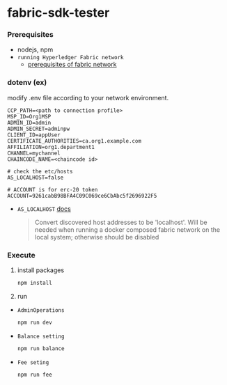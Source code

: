 # fabric-sdk-tester

### Prerequisites

- nodejs, npm
- `running Hyperledger Fabric network`
  - [prerequisites of fabric network](https://hyperledger-fabric.readthedocs.io/en/release-2.2/dev-setup/devenv.html?prerequisites#prerequisites)

### dotenv (ex)

modify .env file according to your network environment.

```
CCP_PATH=<path to connection profile>
MSP_ID=Org1MSP
ADMIN_ID=admin
ADMIN_SECRET=adminpw
CLIENT_ID=appUser
CERTIFICATE_AUTHORITIES=ca.org1.example.com
AFFILIATION=org1.department1
CHANNEL=mychannel
CHAINCODE_NAME=<chaincode id>

# check the etc/hosts
AS_LOCALHOST=false

# ACCOUNT is for erc-20 token
ACCOUNT=9261cabB98BFA4C09C069ce6CbAbc5f2696922F5
```

- `AS_LOCALHOST` [docs](https://hyperledger.github.io/fabric-sdk-node/release-1.4/tutorial-discovery-fabric-network.html)

  > Convert discovered host addresses to be 'localhost'. Will be needed when running a docker composed fabric network on the local system; otherwise should be disabled

### Execute

1. install packages

   ```zsh
   npm install
   ```

2. run

- `AdminOperations`
  ```zsh
  npm run dev
  ```
- `Balance setting`
  ```zsh
  npm run balance
  ```
- `Fee seting`
  ```zsh
  npm run fee
  ```
